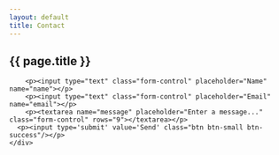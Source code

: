```yaml
---
layout: default
title: Contact
---
```


<h2>{{ page.title }}</h2>


<div class="row">

<div class="col-xs-12">

<!-- <div class="success_box">All of the fields were successfully validated!</div> -->
<div class="error_box"></div>
	
<form name="contact_form" action="http://getsimpleform.com/messages?form_api_token=03c0f6779ee6fe1dd9dcd449fdc86812" method="POST">

  <!-- the redirect_to is optional, the form will redirect to the referrer on submission -->
  <input type='hidden' name='redirect_to' value='http://localhost:4000/contact/thank-you/' />

  <!-- all your input fields here.... -->	
	    <p><input type="text" class="form-control" placeholder="Name" name="name"></p>
		<p><input type="text" class="form-control" placeholder="Email" name="email"></p>
 		<p><textarea name="message" placeholder="Enter a message..." class="form-control" rows="9"></textarea></p>
	  <p><input type='submit' value='Send' class="btn btn-small btn-success"/></p>
	</div>
</form>

</div>


